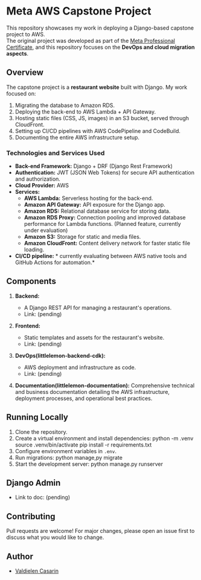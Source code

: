 # Meta AWS Capstone Project

This repository showcases my work in deploying a Django-based capstone project to AWS.  
The original project was developed as part of the [Meta Professional Certificate](https://www.coursera.org/professional-certificates/meta-back-end-developer), 
and this repository focuses on the **DevOps and cloud migration aspects**.


## Overview

The capstone project is a **restaurant website** built with Django. My work focused on:
1. Migrating the database to Amazon RDS.
2. Deploying the back-end to AWS Lambda + API Gateway.
3. Hosting static files (CSS, JS, images) in an S3 bucket, served through CloudFront.
4. Setting up CI/CD pipelines with AWS CodePipeline and CodeBuild.
5. Documenting the entire AWS infrastructure setup.

### Technologies and Services Used
- **Back-end Framework:** Django + DRF (Django Rest Framework)
- **Authentication:** JWT (JSON Web Tokens) for secure API authentication and authorization.
- **Cloud Provider:** AWS
- **Services:**
   - **AWS Lambda:** Serverless hosting for the back-end.
   - **Amazon API Gateway:** API exposure for the Django app.
   - **Amazon RDS:** Relational database service for storing data.
   - **Amazon RDS Proxy:** Connection pooling and improved database performance for Lambda functions. (Planned feature, currently under evaluation)
   - **Amazon S3:** Storage for static and media files.
   - **Amazon CloudFront:** Content delivery network for faster static file loading.
- **CI/CD pipeline:** * currently evaluating between AWS native tools and GitHub Actions for automation.*


## Components

1. **Backend:** 
   - A Django REST API for managing a restaurant's operations.
   - Link: (pending)

2. **Frontend:** 
   - Static templates and assets for the restaurant's website.
   - Link: (pending)

3. **DevOps(littlelemon-backend-cdk):** 
   - AWS deployment and infrastructure as code.
   - Link: (pending)

4. **Documentation(littlelemon-documentation):** Comprehensive technical and business documentation detailing the AWS infrastructure, deployment processes, and operational best practices.


## Running Locally

1. Clone the repository.
2. Create a virtual environment and install dependencies:
python -m .venv source .venv/bin/activate pip install -r requirements.txt
3. Configure environment variables in `.env`.
4. Run migrations: python manage,py migrate
5. Start the development server: python manage.py runserver

## Django Admin

- Link to doc: (pending)

## Contributing

Pull requests are welcome! For major changes, please open an issue first to discuss what you would like to change.

## Author

- [Valdielen Casarin](https://www.linkedin.com/in/valdielen-casarin/)